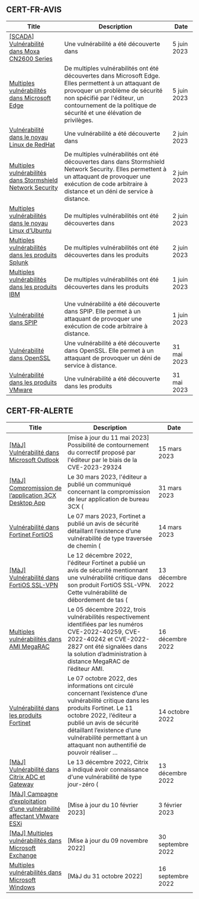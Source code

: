 
## CERT-FR-AVIS
|Title|Description|Date|
|---|---|---|
| [[SCADA] Vulnérabilité dans Moxa CN2600 Series](https://www.cert.ssi.gouv.fr/avis/CERTFR-2023-AVI-0433/) | Une vulnérabilité a été découverte dans | 5 juin 2023 |
| [Multiples vulnérabilités dans Microsoft Edge](https://www.cert.ssi.gouv.fr/avis/CERTFR-2023-AVI-0432/) | De multiples vulnérabilités ont été découvertes dans Microsoft Edge. Elles permettent à un attaquant de provoquer un problème de sécurité non spécifié par l'éditeur, un contournement de la politique de sécurité et une élévation de privilèges. | 5 juin 2023 |
| [Vulnérabilité dans le noyau Linux de RedHat](https://www.cert.ssi.gouv.fr/avis/CERTFR-2023-AVI-0431/) | Une vulnérabilité a été découverte dans  | 2 juin 2023 |
| [Multiples vulnérabilités dans Stormshield Network Security](https://www.cert.ssi.gouv.fr/avis/CERTFR-2023-AVI-0430/) | De multiples vulnérabilités ont été découvertes dans dans Stormshield Network Security. Elles permettent à un attaquant de provoquer une exécution de code arbitraire à distance et un déni de service à distance. | 2 juin 2023 |
| [Multiples vulnérabilités dans le noyau Linux d’Ubuntu](https://www.cert.ssi.gouv.fr/avis/CERTFR-2023-AVI-0429/) | De multiples vulnérabilités ont été découvertes dans  | 2 juin 2023 |
| [Multiples vulnérabilités dans les produits Splunk](https://www.cert.ssi.gouv.fr/avis/CERTFR-2023-AVI-0428/) | De multiples vulnérabilités ont été découvertes dans les produits  | 2 juin 2023 |
| [Multiples vulnérabilités dans les produits IBM](https://www.cert.ssi.gouv.fr/avis/CERTFR-2023-AVI-0427/) | De multiples vulnérabilités ont été découvertes dans les produits  | 1 juin 2023 |
| [Vulnérabilité dans SPIP](https://www.cert.ssi.gouv.fr/avis/CERTFR-2023-AVI-0426/) | Une vulnérabilité a été découverte dans SPIP. Elle permet à un attaquant de provoquer une exécution de code arbitraire à distance. | 1 juin 2023 |
| [Vulnérabilité dans OpenSSL](https://www.cert.ssi.gouv.fr/avis/CERTFR-2023-AVI-0425/) | Une vulnérabilité a été découverte dans OpenSSL. Elle permet à un attaquant de provoquer un déni de service à distance. | 31 mai 2023 |
| [Vulnérabilité dans les produits VMware](https://www.cert.ssi.gouv.fr/avis/CERTFR-2023-AVI-0424/) | Une vulnérabilité a été découverte dans les produits  | 31 mai 2023 |
## CERT-FR-ALERTE
|Title|Description|Date|
|---|---|---|
| [[MàJ] Vulnérabilité dans Microsoft Outlook](https://www.cert.ssi.gouv.fr/alerte/CERTFR-2023-ALE-002/) | [mise à jour du 11 mai 2023] Possibilité de contournement du correctif proposé par l'éditeur par le biais de la CVE-2023-29324 | 15 mars 2023 |
| [[MàJ] Compromission de l’application 3CX Desktop App](https://www.cert.ssi.gouv.fr/alerte/CERTFR-2023-ALE-003/) | Le 30 mars 2023, l'éditeur a publié un communiqué concernant la compromission de leur application de bureau 3CX ( | 31 mars 2023 |
| [Vulnérabilité dans Fortinet FortiOS](https://www.cert.ssi.gouv.fr/alerte/CERTFR-2023-ALE-001/) | Le 07 mars 2023, Fortinet a publié un avis de sécurité détaillant l’existence d’une vulnérabilité de type traversée de chemin ( | 14 mars 2023 |
| [[MàJ] Vulnérabilité dans FortiOS SSL-VPN](https://www.cert.ssi.gouv.fr/alerte/CERTFR-2022-ALE-012/) | Le 12 décembre 2022, l'éditeur Fortinet a publié un avis de sécurité mentionnant une vulnérabilité critique dans son produit FortiOS SSL-VPN. Cette vulnérabilité de débordement de tas ( | 13 décembre 2022 |
| [Multiples vulnérabilités dans AMI MegaRAC](https://www.cert.ssi.gouv.fr/alerte/CERTFR-2022-ALE-014/) | Le 05 décembre 2022, trois vulnérabilités respectivement identifiées par les numéros CVE-2022-40259, CVE-2022-40242 et CVE-2022-2827 ont été signalées dans la solution d’administration à distance MegaRAC de l’éditeur AMI. | 16 décembre 2022 |
| [Vulnérabilité dans les produits Fortinet](https://www.cert.ssi.gouv.fr/alerte/CERTFR-2022-ALE-011/) | Le 07 octobre 2022, des informations ont circulé concernant l’existence d’une vulnérabilité critique dans les produits Fortinet. Le 11 octobre 2022, l’éditeur a publié un avis de sécurité détaillant l’existence d’une vulnérabilité permettant à un attaquant non authentifié de pouvoir réaliser … | 14 octobre 2022 |
| [[MàJ] Vulnérabilité dans Citrix ADC et Gateway](https://www.cert.ssi.gouv.fr/alerte/CERTFR-2022-ALE-013/) | Le 13 décembre 2022, Citrix a indiqué avoir connaissance d'une vulnérabilité de type jour-zéro ( | 13 décembre 2022 |
| [[MàJ] Campagne d’exploitation d’une vulnérabilité affectant VMware ESXi](https://www.cert.ssi.gouv.fr/alerte/CERTFR-2023-ALE-015/) | [Mise à jour du 10 février 2023] | 3 février 2023 |
| [[MaJ] Multiples vulnérabilités dans Microsoft Exchange](https://www.cert.ssi.gouv.fr/alerte/CERTFR-2022-ALE-008/) | [Mise à jour du 09 novembre 2022] | 30 septembre 2022 |
| [Multiples vulnérabilités dans Microsoft Windows](https://www.cert.ssi.gouv.fr/alerte/CERTFR-2022-ALE-007/) | [MàJ du 31 octobre 2022] | 16 septembre 2022 |
